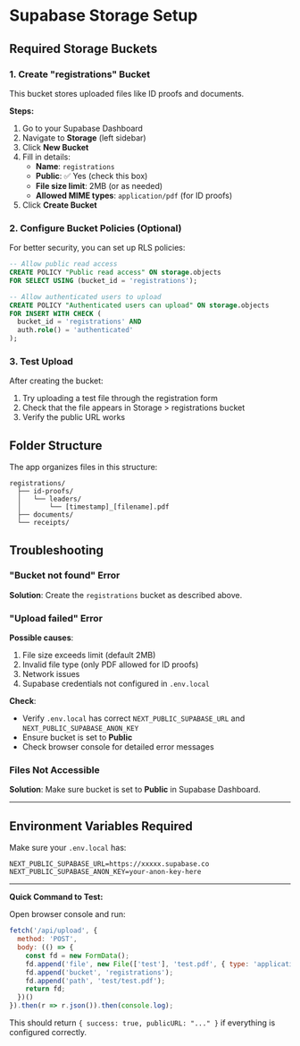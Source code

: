 # Supabase Storage Setup

## Required Storage Buckets

### 1. Create "registrations" Bucket

This bucket stores uploaded files like ID proofs and documents.

**Steps:**

1. Go to your Supabase Dashboard
2. Navigate to **Storage** (left sidebar)
3. Click **New Bucket**
4. Fill in details:
   - **Name**: `registrations`
   - **Public**: ✅ Yes (check this box)
   - **File size limit**: 2MB (or as needed)
   - **Allowed MIME types**: `application/pdf` (for ID proofs)
5. Click **Create Bucket**

### 2. Configure Bucket Policies (Optional)

For better security, you can set up RLS policies:

```sql
-- Allow public read access
CREATE POLICY "Public read access" ON storage.objects
FOR SELECT USING (bucket_id = 'registrations');

-- Allow authenticated users to upload
CREATE POLICY "Authenticated users can upload" ON storage.objects
FOR INSERT WITH CHECK (
  bucket_id = 'registrations' AND
  auth.role() = 'authenticated'
);
```

### 3. Test Upload

After creating the bucket:
1. Try uploading a test file through the registration form
2. Check that the file appears in Storage > registrations bucket
3. Verify the public URL works

## Folder Structure

The app organizes files in this structure:

```
registrations/
  ├── id-proofs/
  │   └── leaders/
  │       └── [timestamp]_[filename].pdf
  ├── documents/
  └── receipts/
```

## Troubleshooting

### "Bucket not found" Error

**Solution**: Create the `registrations` bucket as described above.

### "Upload failed" Error

**Possible causes**:
1. File size exceeds limit (default 2MB)
2. Invalid file type (only PDF allowed for ID proofs)
3. Network issues
4. Supabase credentials not configured in `.env.local`

**Check**:
- Verify `.env.local` has correct `NEXT_PUBLIC_SUPABASE_URL` and `NEXT_PUBLIC_SUPABASE_ANON_KEY`
- Ensure bucket is set to **Public**
- Check browser console for detailed error messages

### Files Not Accessible

**Solution**: Make sure bucket is set to **Public** in Supabase Dashboard.

---

## Environment Variables Required

Make sure your `.env.local` has:

```env
NEXT_PUBLIC_SUPABASE_URL=https://xxxxx.supabase.co
NEXT_PUBLIC_SUPABASE_ANON_KEY=your-anon-key-here
```

---

**Quick Command to Test:**

Open browser console and run:
```javascript
fetch('/api/upload', {
  method: 'POST',
  body: (() => {
    const fd = new FormData();
    fd.append('file', new File(['test'], 'test.pdf', { type: 'application/pdf' }));
    fd.append('bucket', 'registrations');
    fd.append('path', 'test/test.pdf');
    return fd;
  })()
}).then(r => r.json()).then(console.log);
```

This should return `{ success: true, publicURL: "..." }` if everything is configured correctly.
